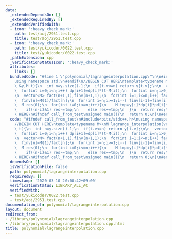```yaml
---
data:
  _extendedDependsOn: []
  _extendedRequiredBy: []
  _extendedVerifiedWith:
  - icon: ':heavy_check_mark:'
    path: test/aoj/2951.test.cpp
    title: test/aoj/2951.test.cpp
  - icon: ':heavy_check_mark:'
    path: test/yukicoder/0022.test.cpp
    title: test/yukicoder/0022.test.cpp
  _pathExtension: cpp
  _verificationStatusIcon: ':heavy_check_mark:'
  attributes:
    links: []
  bundledCode: "#line 1 \"polynomial/lagrangeinterpolation.cpp\"\n\n#include<bits/stdc++.h>\n\
    using namespace std;\n#endif\n//BEGIN CUT HERE\ntemplate<typename M>\nM lagrange_interpolation(vector<M>\
    \ &y,M t){\n  int n=y.size()-1;\n  if(t.v<=n) return y[t.v];\n\n  vector<M> dp(n+1,1),pd(n+1,1);\n\
    \  for(int i=0;i<n;i++) dp[i+1]=dp[i]*(t-M(i));\n  for(int i=n;i>0;i--) pd[i-1]=pd[i]*(t-M(i));\n\
    \n  vector<M> fact(n+1,1),finv(n+1,1);\n  for(int i=1;i<=n;i++) fact[i]=fact[i-1]*M(i);\n\
    \  finv[n]=M(1)/fact[n];\n  for(int i=n;i>=1;i--) finv[i-1]=finv[i]*M(i);\n\n\
    \  M res(0);\n  for(int i=0;i<=n;i++){\n    M tmp=y[i]*dp[i]*pd[i]*finv[i]*finv[n-i];\n\
    \    if((n-i)&1) res-=tmp;\n    else res+=tmp;\n  }\n  return res;\n}\n//END CUT\
    \ HERE\n#ifndef call_from_test\nsigned main(){\n  return 0;\n}\n#endif\n"
  code: "#ifndef call_from_test\n#include<bits/stdc++.h>\nusing namespace std;\n#endif\n\
    //BEGIN CUT HERE\ntemplate<typename M>\nM lagrange_interpolation(vector<M> &y,M\
    \ t){\n  int n=y.size()-1;\n  if(t.v<=n) return y[t.v];\n\n  vector<M> dp(n+1,1),pd(n+1,1);\n\
    \  for(int i=0;i<n;i++) dp[i+1]=dp[i]*(t-M(i));\n  for(int i=n;i>0;i--) pd[i-1]=pd[i]*(t-M(i));\n\
    \n  vector<M> fact(n+1,1),finv(n+1,1);\n  for(int i=1;i<=n;i++) fact[i]=fact[i-1]*M(i);\n\
    \  finv[n]=M(1)/fact[n];\n  for(int i=n;i>=1;i--) finv[i-1]=finv[i]*M(i);\n\n\
    \  M res(0);\n  for(int i=0;i<=n;i++){\n    M tmp=y[i]*dp[i]*pd[i]*finv[i]*finv[n-i];\n\
    \    if((n-i)&1) res-=tmp;\n    else res+=tmp;\n  }\n  return res;\n}\n//END CUT\
    \ HERE\n#ifndef call_from_test\nsigned main(){\n  return 0;\n}\n#endif\n"
  dependsOn: []
  isVerificationFile: false
  path: polynomial/lagrangeinterpolation.cpp
  requiredBy: []
  timestamp: '2020-03-10 20:00:42+09:00'
  verificationStatus: LIBRARY_ALL_AC
  verifiedWith:
  - test/yukicoder/0022.test.cpp
  - test/aoj/2951.test.cpp
documentation_of: polynomial/lagrangeinterpolation.cpp
layout: document
redirect_from:
- /library/polynomial/lagrangeinterpolation.cpp
- /library/polynomial/lagrangeinterpolation.cpp.html
title: polynomial/lagrangeinterpolation.cpp
---
```

